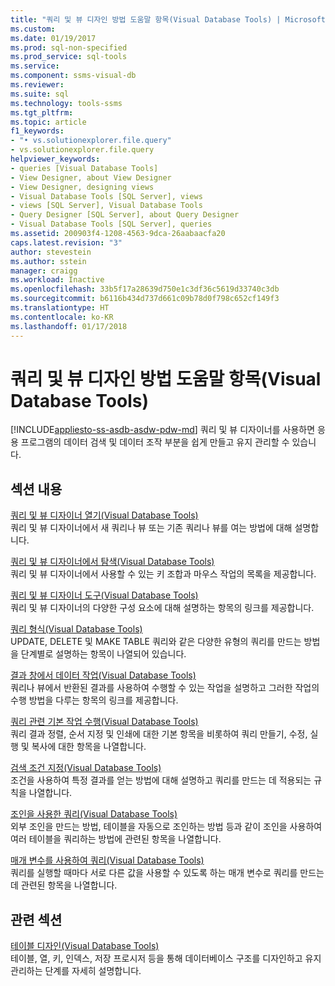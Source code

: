 ```yaml
---
title: "쿼리 및 뷰 디자인 방법 도움말 항목(Visual Database Tools) | Microsoft 문서"
ms.custom: 
ms.date: 01/19/2017
ms.prod: sql-non-specified
ms.prod_service: sql-tools
ms.service: 
ms.component: ssms-visual-db
ms.reviewer: 
ms.suite: sql
ms.technology: tools-ssms
ms.tgt_pltfrm: 
ms.topic: article
f1_keywords:
- "• vs.solutionexplorer.file.query"
- vs.solutionexplorer.file.query
helpviewer_keywords:
- queries [Visual Database Tools]
- View Designer, about View Designer
- View Designer, designing views
- Visual Database Tools [SQL Server], views
- views [SQL Server], Visual Database Tools
- Query Designer [SQL Server], about Query Designer
- Visual Database Tools [SQL Server], queries
ms.assetid: 200903f4-1208-4563-9dca-26aabaacfa20
caps.latest.revision: "3"
author: stevestein
ms.author: sstein
manager: craigg
ms.workload: Inactive
ms.openlocfilehash: 33b5f17a28639d750e1c3df36c5619d33740c3db
ms.sourcegitcommit: b6116b434d737d661c09b78d0f798c652cf149f3
ms.translationtype: HT
ms.contentlocale: ko-KR
ms.lasthandoff: 01/17/2018
---
```

# <a name="design-queries-and-views-how-to-topics-visual-database-tools"></a>쿼리 및 뷰 디자인 방법 도움말 항목(Visual Database Tools)
[!INCLUDE[appliesto-ss-asdb-asdw-pdw-md](../../includes/appliesto-ss-asdb-asdw-pdw-md.md)] 쿼리 및 뷰 디자이너를 사용하면 응용 프로그램의 데이터 검색 및 데이터 조작 부분을 쉽게 만들고 유지 관리할 수 있습니다.  
  
## <a name="in-this-section"></a>섹션 내용  
[쿼리 및 뷰 디자이너 열기&#40;Visual Database Tools&#41;](../../ssms/visual-db-tools/open-the-query-and-view-designer-visual-database-tools.md)  
쿼리 및 뷰 디자이너에서 새 쿼리나 뷰 또는 기존 쿼리나 뷰를 여는 방법에 대해 설명합니다.  
  
[쿼리 및 뷰 디자이너에서 탐색&#40;Visual Database Tools&#41;](../../ssms/visual-db-tools/navigate-in-the-query-and-view-designer-visual-database-tools.md)  
쿼리 및 뷰 디자이너에서 사용할 수 있는 키 조합과 마우스 작업의 목록을 제공합니다.  
  
[쿼리 및 뷰 디자이너 도구&#40;Visual Database Tools&#41;](../../ssms/visual-db-tools/query-and-view-designer-tools-visual-database-tools.md)  
쿼리 및 뷰 디자이너의 다양한 구성 요소에 대해 설명하는 항목의 링크를 제공합니다.  
  
[쿼리 형식&#40;Visual Database Tools&#41;](../../ssms/visual-db-tools/types-of-queries-visual-database-tools.md)  
UPDATE, DELETE 및 MAKE TABLE 쿼리와 같은 다양한 유형의 쿼리를 만드는 방법을 단계별로 설명하는 항목이 나열되어 있습니다.  
  
[결과 창에서 데이터 작업&#40;Visual Database Tools&#41;](../../ssms/visual-db-tools/work-with-data-in-the-results-pane-visual-database-tools.md)  
쿼리나 뷰에서 반환된 결과를 사용하여 수행할 수 있는 작업을 설명하고 그러한 작업의 수행 방법을 다루는 항목의 링크를 제공합니다.  
  
[쿼리 관련 기본 작업 수행&#40;Visual Database Tools&#41;](../../ssms/visual-db-tools/perform-basic-operations-with-queries-visual-database-tools.md)  
쿼리 결과 정렬, 순서 지정 및 인쇄에 대한 기본 항목을 비롯하여 쿼리 만들기, 수정, 실행 및 복사에 대한 항목을 나열합니다.  
  
[검색 조건 지정&#40;Visual Database Tools&#41;](../../ssms/visual-db-tools/specify-search-criteria-visual-database-tools.md)  
조건을 사용하여 특정 결과를 얻는 방법에 대해 설명하고 쿼리를 만드는 데 적용되는 규칙을 나열합니다.  
  
[조인을 사용한 쿼리&#40;Visual Database Tools&#41;](../../ssms/visual-db-tools/query-with-joins-visual-database-tools.md)  
외부 조인을 만드는 방법, 테이블을 자동으로 조인하는 방법 등과 같이 조인을 사용하여 여러 테이블을 쿼리하는 방법에 관련된 항목을 나열합니다.  
  
[매개 변수를 사용하여 쿼리&#40;Visual Database Tools&#41;](../../ssms/visual-db-tools/query-with-parameters-visual-database-tools.md)  
쿼리를 실행할 때마다 서로 다른 값을 사용할 수 있도록 하는 매개 변수로 쿼리를 만드는 데 관련된 항목을 나열합니다.  
  
## <a name="related-sections"></a>관련 섹션  
[테이블 디자인&#40;Visual Database Tools&#41;](../../ssms/visual-db-tools/design-tables-visual-database-tools.md)  
테이블, 열, 키, 인덱스, 저장 프로시저 등을 통해 데이터베이스 구조를 디자인하고 유지 관리하는 단계를 자세히 설명합니다.  
  
